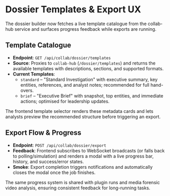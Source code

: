 # Dossier Templates & Export UX

The dossier builder now fetches a live template catalogue from the collab-hub
service and surfaces progress feedback while exports are running.

## Template Catalogue

- **Endpoint**: `GET /api/collab/dossier/templates`
- **Source**: Proxies to `collab-hub` (`/dossier/templates`) and returns the
  available templates with descriptions, sections, and supported formats.
- **Current Templates**:
  - `standard` – "Standard Investigation" with executive summary, key entities,
    references, and analyst notes; recommended for full hand-overs.
  - `brief` – "Executive Brief" with snapshot, top entities, and immediate
    actions; optimised for leadership updates.

The frontend template selector renders these metadata cards and lets analysts
preview the recommended structure before triggering an export.

## Export Flow & Progress

- **Endpoint**: `POST /api/collab/dossier/export`
- **Feedback**: Frontend subscribes to WebSocket broadcasts (or falls back to
  polling/simulation) and renders a modal with a live progress bar, history, and
  success/error states.
- **Smoke**: Export completion triggers notifications and automatically closes
  the modal once the job finishes.

The same progress system is shared with plugin runs and media forensic video
analysis, ensuring consistent feedback for long-running tasks.
